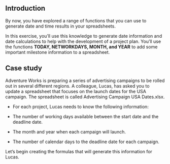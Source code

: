 ## Introduction

By now, you have explored a range of functions that you can use to generate date and time results in your spreadsheets. 

In this exercise, you’ll use this knowledge to generate date information and date calculations to help with the development of a project plan. You’ll use the functions **TODAY, NETWORKDAYS, MONTH, and YEAR** to add some important milestone information to a spreadsheet.

## Case study

Adventure Works is preparing a series of advertising campaigns to be rolled out in several different regions. A colleague, Lucas, has asked you to update a spreadsheet that focuses on the launch dates for the USA campaign. The spreadsheet is called Advertising Campaign USA Dates.xlsx.

- For each project, Lucas needs to know the following information:

- The number of working days available between the start date and the deadline date.

- The month and year when each campaign will launch.

- The number of calendar days to the deadline date for each campaign.

Let’s begin creating the formulas that will generate this information for Lucas.
